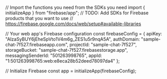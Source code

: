 // Import the functions you need from the SDKs you need
import { initializeApp } from "firebase/app";
// TODO: Add SDKs for Firebase products that you want to use
// https://firebase.google.com/docs/web/setup#available-libraries

// Your web app's Firebase configuration
const firebaseConfig = {
  apiKey: "AIzaSyBUY6jEheSpVto1V4m6g_ZES1u5r9nqA5A",
  authDomain: "sample-chat-7f527.firebaseapp.com",
  projectId: "sample-chat-7f527",
  storageBucket: "sample-chat-7f527.firebasestorage.app",
  messagingSenderId: "501263998765",
  appId: "1:501263998765:web:e8eca28b52deed78097da4"
};

// Initialize Firebase
const app = initializeApp(firebaseConfig);